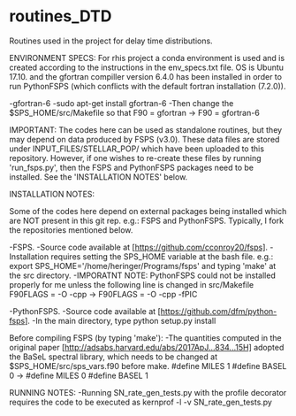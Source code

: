 # routines_DTD
Routines used in the project for delay time distributions.

ENVIRONMENT SPECS:
  For rhis project a conda environment is used and is created
  according to the instructions in the env_specs.txt file.
  OS is Ubuntu 17.10. and the gfortran compiller version 6.4.0
  has been installed in order to run PythonFSPS (which
  conflicts with the default fortran installation (7.2.0)).

  -gfortran-6
    -sudo apt-get install gfortran-6
    -Then change the $SPS_HOME/src/Makefile so that
     F90 = gfortran -> F90 = gfortran-6

IMPORTANT:
  The codes here can be used as standalone routines, but they
  may depend on data produced by FSPS (v3.0). These data files
  are stored under INPUT_FILES/STELLAR_POP/ which have been
  uploaded to this repository. However, if one wishes to
  re-create these files by running 'run_fsps.py', then
  the FSPS and PythonFSPS packages need to be installed. See
  the 'INSTALLATION NOTES' below. 

INSTALLATION NOTES:

  Some of the codes here depend on external packages being installed
  which are NOT present in this git rep. e.g.: FSPS and PythonFSPS.
  Typically, I fork the repositories mentioned below. 

  -FSPS.
    -Source code available at [https://github.com/cconroy20/fsps].
      -Installation requires setting the SPS_HOME variable at the
       bash file. e.g.: export SPS_HOME='/home/heringer/Programs/fsps'
       and typing 'make' at the src directory.
      -IMPORATNT NOTE: PythonFSPS could not be installed properly for
       me unless the following line is changed in src/Makefile
       F90FLAGS = -O -cpp -> F90FLAGS = -O -cpp -fPIC

  -PythonFSPS.
    -Source code available at [https://github.com/dfm/python-fsps].
    -In the main directory, type python setup.py install

  Before compiling FSPS (by typing 'make'):
  -The quantities computed in the original paper
   [http://adsabs.harvard.edu/abs/2017ApJ...834...15H]
   adopted the BaSeL spectral library, which needs to be changed
   at $SPS_HOME/src/sps_vars.f90 before make.
   #define MILES 1 #define BASEL 0 -> #define MILES 0 #define BASEL 1

RUNNING NOTES:
  -Running SN_rate_gen_tests.py with the profile decorator requires the
   code to be executed as kernprof -l -v SN_rate_gen_tests.py

